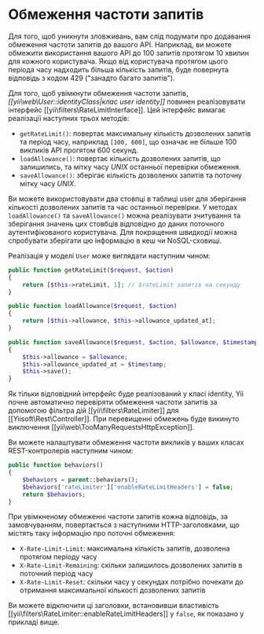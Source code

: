 Обмеження частоти запитів
===============================

Для того, щоб уникнути зловживань, вам слід подумати про додавання обмеження частоти запитів до вашого API. Наприклад,
ви можете обмежити використання вашого API до 100 запитів протягом 10 хвилин для кожного користувача. Якщо від користувача
протягом цього періода часу надходить більша кількість запитів, буде повернута відповідь з кодом 429
("занадто багато запитів").

Для того, щоб увімкнути обмеження частоти запитів, *[[yii\web\User::identityClass|клас user identity]]* повинен реалізовувати
інтерфейс [[yii\filters\RateLimitInterface]]. Цей інтерфейс вимагає реалізації наступних трьох методів:

* `getRateLimit()`: повертає максимальну кількість дозволених запитів та період часу, наприклад `[100, 600]`, що
  означає не більше 100 викликів API прогятом 600 секунд.
* `loadAllowance()`: повертає кількість дозволених запитів, що залишились, та мітку часу *UNIX* останньої перевірки обмеження.
* `saveAllowance()`: зберігає кількість дозволених запитів та поточну мітку часу *UNIX*.

Ви можете використовувати два стовпці в таблиці user для зберігання кількості дозволених запитів та час останньої перевірки.
У методах `loadAllowance()` та `saveAllowance()` можна реалізувати зчитування та зберігання значень цих стовбців відповідно
до даних поточного аутентифікованого користувача. Для покращення швидкодії можна спробувати зберігати цю
інформацію в кеш чи NoSQL-сховищі.

Реалізація у моделі `User` може виглядати наступним чином:

```php
public function getRateLimit($request, $action)
{
    return [$this->rateLimit, 1]; // $rateLimit запитів на секунду
}

public function loadAllowance($request, $action)
{
    return [$this->allowance, $this->allowance_updated_at];
}

public function saveAllowance($request, $action, $allowance, $timestamp)
{
    $this->allowance = $allowance;
    $this->allowance_updated_at = $timestamp;
    $this->save();
}
```

Як тільки відповідний інтерфейс буде реалізований у класі identity, Yii почне автоматично перевіряти обмеження
частоти запитів за допомогою фільтра дій [[yii\filters\RateLimiter]] для [[Yiisoft\Rest\Controller]]. При перевищенні
обмежень буде викинуто виключення [[yii\web\TooManyRequestsHttpException]].

Ви можете налаштувати обмеження частоти викликів у ваших класах REST-контролерів наступним чином:

```php
public function behaviors()
{
    $behaviors = parent::behaviors();
    $behaviors['rateLimiter']['enableRateLimitHeaders'] = false;
    return $behaviors;
}
```

При увімкненому обмеженні частоти запитів кожна відповідь, за замовчуванням, повертається з наступними HTTP-заголовками,
що містять таку інформацію про поточні обмеження:

* `X-Rate-Limit-Limit`: максимальна кількість запитів, дозволена протягом періоду часу
* `X-Rate-Limit-Remaining`: скільки залишилось дозволених запитів в поточний період часу
* `X-Rate-Limit-Reset`: скільки часу у секундах потрібно почекати до отримання максимальної кількості дозволених запитів

Ви можете відключити ці заголовки, встановивши властивість [[yii\filters\RateLimiter::enableRateLimitHeaders]] у `false`,
як показано у прикладі вище.
